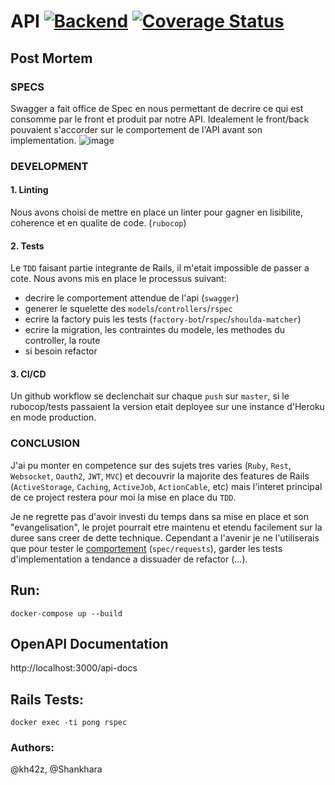 # API [![Backend](https://github.com/kh42z/p42ng/actions/workflows/workflow.yml/badge.svg)](https://github.com/kh42z/p42ng/actions/workflows/workflow.yml) [![Coverage Status](https://coveralls.io/repos/github/kh42z/p42ng/badge.svg?branch=master&t=t8ICMV)](https://coveralls.io/github/kh42z/p42ng?branch=master)

## Post Mortem

### SPECS

Swagger a fait office de Spec en nous permettant de decrire ce qui est consomme par le front et produit par notre API. Idealement le front/back pouvaient s'accorder sur le comportement de l'API avant son implementation.
   ![image](https://user-images.githubusercontent.com/60870254/120332312-eb436680-c2ee-11eb-9cd1-aafe11403ae4.png)

### DEVELOPMENT
#### 1. Linting 
Nous avons choisi de mettre en place un linter pour gagner en lisibilite, coherence et en qualite de code. (`rubocop`)

#### 2. Tests

Le `TDD` faisant partie integrante de Rails, il m'etait impossible de passer a cote. Nous avons mis en place le processus suivant:
- decrire le comportement attendue de l'api (`swagger`)
- generer le squelette des `models`/`controllers`/`rspec`
- ecrire la factory puis les tests (`factory-bot`/`rspec`/`shoulda-matcher`) 
- ecrire la migration, les contraintes du modele, les methodes du controller, la route
- si besoin refactor

#### 3. CI/CD

Un github workflow se declenchait sur chaque `push` sur `master`, si le rubocop/tests passaient la version etait deployee sur une instance d'Heroku en mode production.

### CONCLUSION

J'ai pu monter en competence sur des sujets tres varies (`Ruby`, `Rest`, `Websocket`, `Oauth2`, `JWT`, `MVC`) et decouvrir la majorite des features de Rails (`ActiveStorage`, `Caching`, `ActiveJob`, `ActionCable`, etc) mais l'interet principal de ce project restera pour moi la mise en place du `TDD`.

Je ne regrette pas d'avoir investi du temps dans sa mise en place et son "evangelisation", le projet pourrait etre maintenu et etendu facilement sur la duree sans creer de dette technique. Cependant a l'avenir je ne l'utiliserais que pour tester le [comportement](https://www.youtube.com/watch?v=EZ05e7EMOLM) (`spec/requests`), garder les tests d'implementation a tendance a dissuader de refactor (...).

## Run:
`docker-compose up --build`

## OpenAPI Documentation

http://localhost:3000/api-docs

## Rails Tests:

`docker exec -ti pong rspec`

### Authors:

@kh42z, @Shankhara
